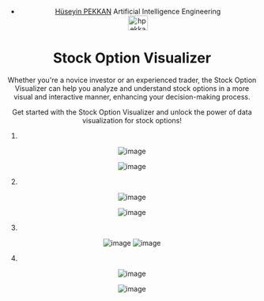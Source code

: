 <div align="center">
<ul>
  <li> <a href="https://github.com/hpekkan">Hüseyin PEKKAN</a> Artificial Intelligence Engineering</li>
 <a href="https://linkedin.com/in/hpekkan" target="blank"><img align="center" src="https://raw.githubusercontent.com/rahuldkjain/github-profile-readme-generator/master/src/images/icons/Social/linked-in-alt.svg" alt="hpekkan" height="30" width="40" /></a>
</ul>
  
# Stock Option Visualizer

Whether you're a novice investor or an experienced trader, the Stock Option Visualizer can help you analyze and understand stock options in a more visual and interactive manner, enhancing your decision-making process.

Get started with the Stock Option Visualizer and unlock the power of data visualization for stock options!

1)

![image](https://github.com/hpekkan/stock-option-visualizer/assets/75019129/d769d39b-b3d0-4a5f-94f1-4fad3656ddab)

![image](https://github.com/hpekkan/stock-option-visualizer/assets/75019129/f204f517-0ff0-43e8-ad22-9ae2cb65115d)

2)

![image](https://github.com/hpekkan/stock-option-visualizer/assets/75019129/7cd4553a-c146-4034-a0e6-76dab488a98c)

![image](https://github.com/hpekkan/stock-option-visualizer/assets/75019129/841c2fdc-262f-46cc-8ca0-77c996619bf0)

3)

![image](https://github.com/hpekkan/stock-option-visualizer/assets/75019129/66d125a8-d24d-482a-ac6f-76bdcee9080e)
![image](https://github.com/hpekkan/stock-option-visualizer/assets/75019129/c203fb5b-b836-4d95-a14f-75b79ca0fa27)



4)

![image](https://github.com/hpekkan/stock-option-visualizer/assets/75019129/dfb52f65-080c-4965-b4a9-223ce2d2d63b)

![image](https://github.com/hpekkan/stock-option-visualizer/assets/75019129/1713cd3f-f0c6-4c67-9924-7df9f6cca02d)




</div>
